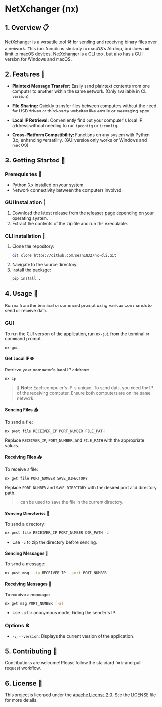 # NetXchanger (nx)

## 1. Overview 📋
NetXchanger is a versatile tool 🛠️ for sending and receiving binary files over a network. This tool functions similarly to macOS's Airdrop, but does not limit to macOS devices. NetXchanger is a CLI tool, but also has a GUI version for Windows and macOS.

## 2. Features 🌟
- **Plaintext Message Transfer:** Easily send plaintext contents from one computer to another within the same network. (Only available in CLI version)

- **File Sharing:** Quickly transfer files between computers without the need for USB drives or third-party websites like emails or messaging apps.

- **Local IP Retrieval:** Conveniently find out your computer's local IP address without needing to run `ipconfig` or `ifconfig`.

- **Cross-Platform Compatibility:** Functions on any system with Python 3.x, enhancing versatility. (GUI version only works on Windows and macOS)


## 3. Getting Started 🚀

### Prerequisites 📝
- Python 3.x installed on your system.
- Network connectivity between the computers involved.

### GUI Installation 🔧
1. Download the latest release from the [releases page](https://github.com/sean1832/nx-cli/releases/latest) depending on your operating system.
2. Extract the contents of the zip file and run the executable.

### CLI Installation 🔧
1. Clone the repository:
   ```bash
   git clone https://github.com/sean1832/nx-cli.git
   ```
2. Navigate to the source directory.
3. Install the package:
   ```bash
   pip install .
   ```

## 4. Usage 📖
Run `nx` from the terminal or command prompt using various commands to send or receive data.

### GUI
To run the GUI version of the application, run `nx-gui` from the terminal or command prompt.
```bash
nx-gui
```

#### Get Local IP 🌐
Retrieve your computer's local IP address:
   ```bash
   nx ip
   ```
> 📝 **Note:** Each computer's IP is unique. To send data, you need the IP of the receiving computer. Ensure both computers are on the same network.

#### Sending Files 📤

To send a file:
   ```bash
   nx post file RECEIVER_IP PORT_NUMBER FILE_PATH
   ```
Replace `RECEIVER_IP`, `PORT_NUMBER`, and `FILE_PATH` with the appropriate values.

#### Receiving Files 📥
To receive a file:
   ```bash
   nx get file PORT_NUMBER SAVE_DIRECTORY
   ```
Replace `PORT_NUMBER` and `SAVE_DIRECTORY` with the desired port and directory path. 
> `.` can be used to save the file in the current directory.

#### Sending Directories 📂
To send a directory:
   ```bash
   nx post file RECEIVER_IP PORT_NUMBER DIR_PATH -z
   ```
- Use `-z` to zip the directory before sending.

#### Sending Messages 💬
To send a message:
   ```bash
   nx post msg --ip RECEIVER_IP --port PORT_NUMBER
   ```

#### Receiving Messages 📨
To receive a message:
   ```bash
   nx get msg PORT_NUMBER [-a]
   ```
- Use `-a` for anonymous mode, hiding the sender's IP.

### Options ⚙️
- `-v`, `--version`: Displays the current version of the application.

## 5. Contributing 🤝
Contributions are welcome! Please follow the standard fork-and-pull-request workflow.

## 6. License 📄
This project is licensed under the [Apache License 2.0](LICENSE). See the LICENSE file for more details.
